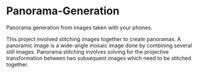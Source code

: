 # Panorama-Generation
Panorama generation from images taken with your phones.

This project involved stitching images together to create panoramas. A panoramic image is a wide-angle mosaic image done by combining several still images. Panorama stitching involves solving for the projective transformation between two subsequent images which need to be stitched together.
